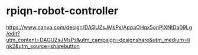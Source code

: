 # rpiqn-robot-controller
https://www.canva.com/design/DAGUZsJMsPs/AppaOHqx5onPlXNtDa09Lg/edit?utm_content=DAGUZsJMsPs&utm_campaign=designshare&utm_medium=link2&utm_source=sharebutton

